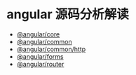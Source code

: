 # angular 源码分析解读
- [@angular/core]()
- [@angular/common]()
- [@angular/common/http]()
- [@angular/forms]()
- [@angular/router](docs/@angular/router.md)